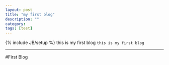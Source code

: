 ```yaml
---
layout: post
title: "my first blog"
description: ""
category:  
tags: [test]
---
```

{% include JB/setup %}
this is my first blog
`this is my first blog`

---
#First Blog
